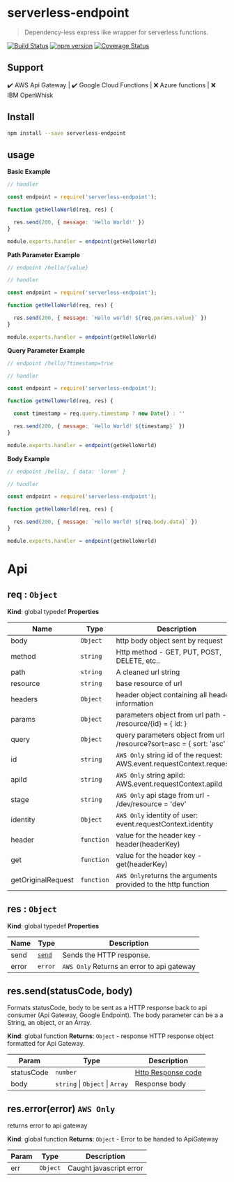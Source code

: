 # serverless-endpoint
> Dependency-less express like wrapper for serverless functions.

[![Build Status](https://travis-ci.org/emmoistner/serverless-endpoint.svg?branch=master)](https://travis-ci.org/emmoistner/serverless-endpoint) [![npm version](https://badge.fury.io/js/serverless-endpoint.svg)](https://badge.fury.io/js/serverless-endpoint) [![Coverage Status](https://coveralls.io/repos/github/emmoistner/serverless-endpoint/badge.svg?branch=master)](https://coveralls.io/github/emmoistner/serverless-endpoint?branch=master)

## Support
✔️️ AWS Api Gateway |
✔️ Google Cloud Functions |
❌ Azure functions |
❌ IBM OpenWhisk

## Install
```bash
npm install --save serverless-endpoint
```
## usage
**Basic Example**
```js
// handler

const endpoint = require('serverless-endpoint');

function getHelloWorld(req, res) {

  res.send(200, { message: 'Hello World!' })
}

module.exports.handler = endpoint(getHelloWorld)
```
**Path Parameter Example**
```js
// endpoint /hello/{value}

// handler

const endpoint = require('serverless-endpoint');

function getHelloWorld(req, res) {

  res.send(200, { message: `Hello world! ${req.params.value}` })
}

module.exports.handler = endpoint(getHelloWorld)
```

**Query Parameter Example**
```js
// endpoint /hello/?timestamp=true

// handler

const endpoint = require('serverless-endpoint');

function getHelloWorld(req, res) {

  const timestamp = req.query.timestamp ? new Date() : ''

  res.send(200, { message: `Hello World! ${timestamp}` })
}

module.exports.handler = endpoint(getHelloWorld)
```

**Body Example**
```js
// endpoint /hello/, { data: 'lorem' }

// handler

const endpoint = require('serverless-endpoint');

function getHelloWorld(req, res) {

  res.send(200, { message: `Hello World! ${req.body.data}` })
}

module.exports.handler = endpoint(getHelloWorld)
```

# Api

## req : <code>Object</code>
**Kind**: global typedef
**Properties**

| Name | Type | Description |
| --- | --- | --- |
| body | <code>Object</code> | http body object sent by request |
| method | <code>string</code> | Http method - GET, PUT, POST, DELETE, etc.. |
| path | <code>string</code> | A cleaned url string |
| resource | <code>string</code> | base resource of url |
| headers | <code>Object</code> | header object containing all header information |
| params | <code>Object</code> | parameters object from url path - /resource/{id} = { id: <value> } |
| query | <code>Object</code> | query parameters object from url - /resource?sort=asc = { sort: 'asc' } |
| id | <code>string</code> | `AWS Only` string id of the request: AWS.event.requestContext.requestId |
| apiId | <code>string</code> | `AWS Only` string apiId: AWS.event.requestContext.apiId |
| stage | <code>string</code> | `AWS Only` api stage from url - /dev/resource = 'dev' |
| identity | <code>Object</code> | `AWS Only` identity of user: event.requestContext.identity |
| header | <code>function</code> | value for the header key - header(headerKey) |
| get | <code>function</code> | value for the header key - get(headerKey)
| getOriginalRequest | <code>function</code> | `AWS Only`returns the arguments provided to the http function |

## res : <code>Object</code>
**Kind**: global typedef
**Properties**

| Name | Type | Description |
| --- | --- | --- |
| send | <code>[send](#send)</code> | Sends the HTTP response. |
| error | <code>error</code> | `AWS Only` Returns an error to api gateway |

## res.send(statusCode, body)
Formats statusCode, body to be sent as a HTTP response back to
api consumer (Api Gateway, Google Endpoint).
  The body parameter can be a a String, an object, or an Array.

**Kind**: global function
**Returns**: <code>Object</code> - response HTTP response object formatted for Api Gateway.

| Param | Type | Description |
| --- | --- | --- |
| statusCode | <code>number</code> | [Http Response code]( https://www.w3.org/Protocols/rfc2616/rfc2616-sec10.html) |
| body | <code>string</code> &#124; <code>Object</code> &#124; <code>Array</code> | Response body

## res.error(error) `AWS Only`
returns error to api gateway

**Kind**: global function
**Returns**: <code>Object</code> - Error to be handed to ApiGateway

| Param | Type | Description |
| --- | --- | --- |
| err | <code>Object</code> | Caught javascript error |
